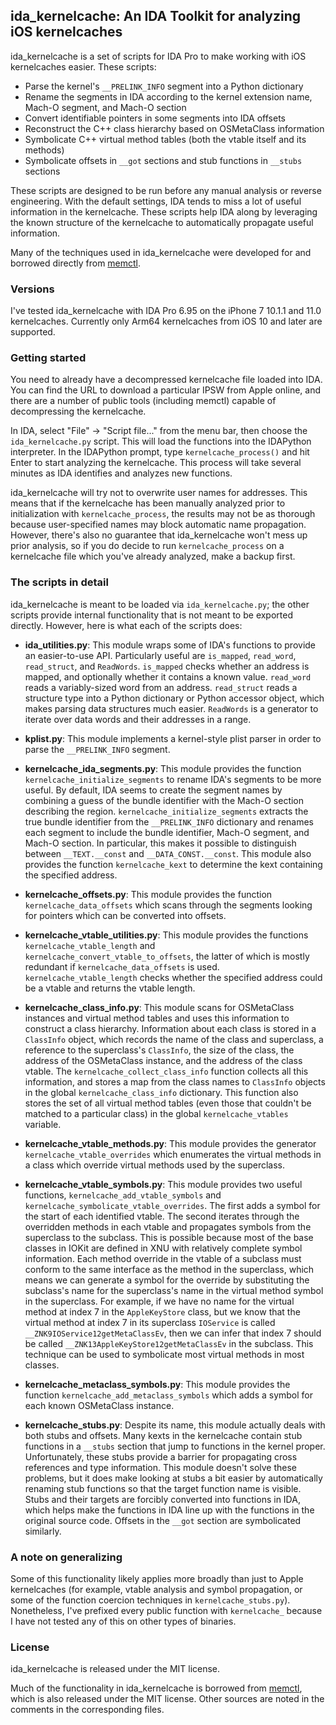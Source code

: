 ## ida_kernelcache: An IDA Toolkit for analyzing iOS kernelcaches

<!-- Brandon Azad -->

ida_kernelcache is a set of scripts for IDA Pro to make working with iOS kernelcaches easier. These
scripts:

* Parse the kernel's `__PRELINK_INFO` segment into a Python dictionary
* Rename the segments in IDA according to the kernel extension name, Mach-O segment, and Mach-O
  section
* Convert identifiable pointers in some segments into IDA offsets
* Reconstruct the C++ class hierarchy based on OSMetaClass information
* Symbolicate C++ virtual method tables (both the vtable itself and its methods)
* Symbolicate offsets in `__got` sections and stub functions in `__stubs` sections

These scripts are designed to be run before any manual analysis or reverse engineering. With the
default settings, IDA tends to miss a lot of useful information in the kernelcache. These scripts
help IDA along by leveraging the known structure of the kernelcache to automatically propagate
useful information.

Many of the techniques used in ida_kernelcache were developed for and borrowed directly from
[memctl].

[memctl]: https://github.com/bazad/memctl

### Versions

I've tested ida_kernelcache with IDA Pro 6.95 on the iPhone 7 10.1.1 and 11.0 kernelcaches.
Currently only Arm64 kernelcaches from iOS 10 and later are supported.

### Getting started

You need to already have a decompressed kernelcache file loaded into IDA. You can find the URL to
download a particular IPSW from Apple online, and there are a number of public tools (including
memctl) capable of decompressing the kernelcache.

In IDA, select "File" -> "Script file..." from the menu bar, then choose the `ida_kernelcache.py`
script. This will load the functions into the IDAPython interpreter. In the IDAPython prompt, type
`kernelcache_process()` and hit Enter to start analyzing the kernelcache. This process will take
several minutes as IDA identifies and analyzes new functions.

ida_kernelcache will try not to overwrite user names for addresses. This means that if the
kernelcache has been manually analyzed prior to initialization with `kernelcache_process`, the
results may not be as thorough because user-specified names may block automatic name propagation.
However, there's also no guarantee that ida_kernelcache won't mess up prior analysis, so if you do
decide to run `kernelcache_process` on a kernelcache file which you've already analyzed, make a
backup first.

### The scripts in detail

ida_kernelcache is meant to be loaded via `ida_kernelcache.py`; the other scripts provide internal
functionality that is not meant to be exported directly. However, here is what each of the scripts
does:

* **ida_utilities.py**: This module wraps some of IDA's functions to provide an easier-to-use API.
  Particularly useful are `is_mapped`, `read_word`, `read_struct`, and `ReadWords`. `is_mapped`
  checks whether an address is mapped, and optionally whether it contains a known value.
  `read_word` reads a variably-sized word from an address. `read_struct` reads a structure type
  into a Python dictionary or Python accessor object, which makes parsing data structures much
  easier. `ReadWords` is a generator to iterate over data words and their addresses in a range.

* **kplist.py**:
This module implements a kernel-style plist parser in order to parse the `__PRELINK_INFO` segment.

* **kernelcache_ida_segments.py**:
This module provides the function `kernelcache_initialize_segments` to rename IDA's segments to be
more useful. By default, IDA seems to create the segment names by combining a guess of the bundle
identifier with the Mach-O section describing the region. `kernelcache_initialize_segments`
extracts the true bundle identifier from the `__PRELINK_INFO` dictionary and renames each segment
to include the bundle identifier, Mach-O segment, and Mach-O section. In particular, this makes it
possible to distinguish between `__TEXT.__const` and `__DATA_CONST.__const`. This module also
provides the function `kernelcache_kext` to determine the kext containing the specified address.

* **kernelcache_offsets.py**:
This module provides the function `kernelcache_data_offsets` which scans through the segments
looking for pointers which can be converted into offsets.

* **kernelcache_vtable_utilities.py**:
This module provides the functions `kernelcache_vtable_length` and
`kernelcache_convert_vtable_to_offsets`, the latter of which is mostly redundant if
`kernelcache_data_offsets` is used. `kernelcache_vtable_length` checks whether the specified
address could be a vtable and returns the vtable length.

* **kernelcache_class_info.py**:
This module scans for OSMetaClass instances and virtual method tables and uses this information to
construct a class hierarchy. Information about each class is stored in a `ClassInfo` object, which
records the name of the class and superclass, a reference to the superclass's `ClassInfo`, the size
of the class, the address of the OSMetaClass instance, and the address of the class vtable.
The `kernelcache_collect_class_info` function collects all this information, and stores a map from
the class names to `ClassInfo` objects in the global `kernelcache_class_info` dictionary. This
function also stores the set of all virtual method tables (even those that couldn't be matched to a
particular class) in the global `kernelcache_vtables` variable.

* **kernelcache_vtable_methods.py**:
This module provides the generator `kernelcache_vtable_overrides` which enumerates the virtual
methods in a class which override virtual methods used by the superclass.

* **kernelcache_vtable_symbols.py**:
This module provides two useful functions, `kernelcache_add_vtable_symbols` and
`kernelcache_symbolicate_vtable_overrides`. The first adds a symbol for the start of each
identified vtable. The second iterates through the overridden methods in each vtable and propagates
symbols from the superclass to the subclass. This is possible because most of the base classes in
IOKit are defined in XNU with relatively complete symbol information. Each method override in the
vtable of a subclass must conform to the same interface as the method in the superclass, which
means we can generate a symbol for the override by substituting the subclass's name for the
superclass's name in the virtual method symbol in the superclass. For example, if we have no name
for the virtual method at index 7 in the `AppleKeyStore` class, but we know that the virtual method
at index 7 in its superclass `IOService` is called `__ZNK9IOService12getMetaClassEv`, then we can
infer that index 7 should be called `__ZNK13AppleKeyStore12getMetaClassEv` in the subclass. This
technique can be used to symbolicate most virtual methods in most classes.

* **kernelcache_metaclass_symbols.py**:
This module provides the function `kernelcache_add_metaclass_symbols` which adds a symbol for each
known OSMetaClass instance.

* **kernelcache_stubs.py**:
Despite its name, this module actually deals with both stubs and offsets. Many kexts in the
kernelcache contain stub functions in a `__stubs` section that jump to functions in the kernel
proper. Unfortunately, these stubs provide a barrier for propagating cross references and type
information. This module doesn't solve these problems, but it does make looking at stubs a bit
easier by automatically renaming stub functions so that the target function name is visible. Stubs
and their targets are forcibly converted into functions in IDA, which helps make the functions in
IDA line up with the functions in the original source code. Offsets in the `__got` section are
symbolicated similarly.

### A note on generalizing

Some of this functionality likely applies more broadly than just to Apple kernelcaches (for
example, vtable analysis and symbol propagation, or some of the function coercion techniques in
`kernelcache_stubs.py`). Nonetheless, I've prefixed every public function with `kernelcache_`
because I have not tested any of this on other types of binaries.

### License

ida_kernelcache is released under the MIT license.

Much of the functionality in ida_kernelcache is borrowed from [memctl], which is also released
under the MIT license. Other sources are noted in the comments in the corresponding files.

